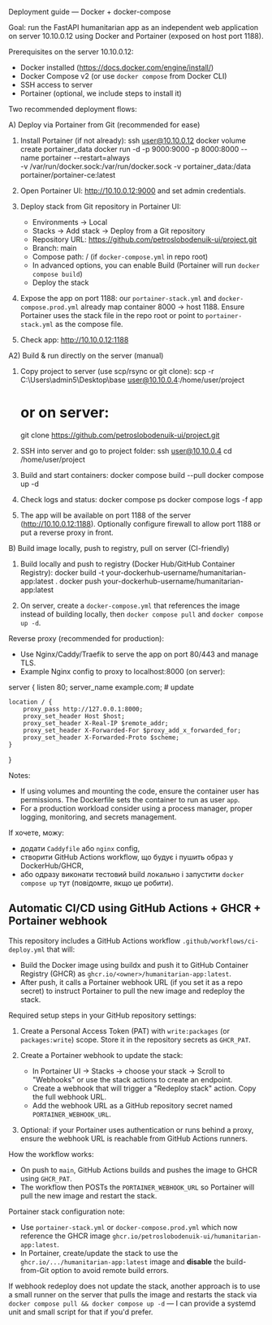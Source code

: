 Deployment guide — Docker + docker-compose

Goal: run the FastAPI humanitarian app as an independent web application on server 10.10.0.12 using Docker and Portainer (exposed on host port 1188).

Prerequisites on the server 10.10.0.12:
- Docker installed (https://docs.docker.com/engine/install/)
- Docker Compose v2 (or use `docker compose` from Docker CLI)
- SSH access to server
- Portainer (optional, we include steps to install it)

Two recommended deployment flows:

A) Deploy via Portainer from Git (recommended for ease)
1. Install Portainer (if not already):
   ssh user@10.10.0.12
   docker volume create portainer_data
   docker run -d -p 9000:9000 -p 8000:8000 --name portainer --restart=always \
     -v /var/run/docker.sock:/var/run/docker.sock -v portainer_data:/data portainer/portainer-ce:latest

2. Open Portainer UI: http://10.10.0.12:9000 and set admin credentials.

3. Deploy stack from Git repository in Portainer UI:
   - Environments → Local
   - Stacks → Add stack → Deploy from a Git repository
   - Repository URL: https://github.com/petroslobodenuik-ui/project.git
   - Branch: main
   - Compose path: / (if `docker-compose.yml` in repo root)
   - In advanced options, you can enable Build (Portainer will run `docker compose build`)
   - Deploy the stack

4. Expose the app on port 1188: our `portainer-stack.yml` and `docker-compose.prod.yml` already map container 8000 -> host 1188. Ensure Portainer uses the stack file in the repo root or point to `portainer-stack.yml` as the compose file.

5. Check app: http://10.10.0.12:1188

A2) Build & run directly on the server (manual)
1. Copy project to server (use scp/rsync or git clone):
   scp -r C:\Users\admin5\Desktop\base user@10.10.0.4:/home/user/project
   # or on server:
   git clone https://github.com/petroslobodenuik-ui/project.git

2. SSH into server and go to project folder:
   ssh user@10.10.0.4
   cd /home/user/project

3. Build and start containers:
   docker compose build --pull
   docker compose up -d

4. Check logs and status:
   docker compose ps
   docker compose logs -f app

5. The app will be available on port 1188 of the server (http://10.10.0.12:1188). Optionally configure firewall to allow port 1188 or put a reverse proxy in front.

B) Build image locally, push to registry, pull on server (CI-friendly)
1. Build locally and push to registry (Docker Hub/GitHub Container Registry):
   docker build -t your-dockerhub-username/humanitarian-app:latest .
   docker push your-dockerhub-username/humanitarian-app:latest

2. On server, create a `docker-compose.yml` that references the image instead of building locally, then `docker compose pull` and `docker compose up -d`.

Reverse proxy (recommended for production):
- Use Nginx/Caddy/Traefik to serve the app on port 80/443 and manage TLS.
- Example Nginx config to proxy to localhost:8000 (on server):

server {
    listen 80;
    server_name example.com; # update

    location / {
        proxy_pass http://127.0.0.1:8000;
        proxy_set_header Host $host;
        proxy_set_header X-Real-IP $remote_addr;
        proxy_set_header X-Forwarded-For $proxy_add_x_forwarded_for;
        proxy_set_header X-Forwarded-Proto $scheme;
    }
}

Notes:
- If using volumes and mounting the code, ensure the container user has permissions. The Dockerfile sets the container to run as user `app`.
- For a production workload consider using a process manager, proper logging, monitoring, and secrets management.

If хочете, можу:
- додати `Caddyfile` або `nginx` config, 
- створити GitHub Actions workflow, що будує і пушить образ у DockerHub/GHCR,
- або одразу виконати тестовий build локально і запустити `docker compose up` тут (повідомте, якщо це робити).

Automatic CI/CD using GitHub Actions + GHCR + Portainer webhook
-------------------------------------------------------------
This repository includes a GitHub Actions workflow `.github/workflows/ci-deploy.yml` that will:

- Build the Docker image using buildx and push it to GitHub Container Registry (GHCR) as `ghcr.io/<owner>/humanitarian-app:latest`.
- After push, it calls a Portainer webhook URL (if you set it as a repo secret) to instruct Portainer to pull the new image and redeploy the stack.

Required setup steps in your GitHub repository settings:

1. Create a Personal Access Token (PAT) with `write:packages` (or `packages:write`) scope. Store it in the repository secrets as `GHCR_PAT`.

2. Create a Portainer webhook to update the stack:
   - In Portainer UI → Stacks → choose your stack → Scroll to "Webhooks" or use the stack actions to create an endpoint.
   - Create a webhook that will trigger a "Redeploy stack" action. Copy the full webhook URL.
   - Add the webhook URL as a GitHub repository secret named `PORTAINER_WEBHOOK_URL`.

3. Optional: if your Portainer uses authentication or runs behind a proxy, ensure the webhook URL is reachable from GitHub Actions runners.

How the workflow works:

- On push to `main`, GitHub Actions builds and pushes the image to GHCR using `GHCR_PAT`.
- The workflow then POSTs the `PORTAINER_WEBHOOK_URL` so Portainer will pull the new image and restart the stack.

Portainer stack configuration note:
- Use `portainer-stack.yml` or `docker-compose.prod.yml` which now reference the GHCR image `ghcr.io/petroslobodenuik-ui/humanitarian-app:latest`.
- In Portainer, create/update the stack to use the `ghcr.io/.../humanitarian-app:latest` image and **disable** the build-from-Git option to avoid remote build errors.

If webhook redeploy does not update the stack, another approach is to use a small runner on the server that pulls the image and restarts the stack via `docker compose pull && docker compose up -d` — I can provide a systemd unit and small script for that if you'd prefer.
